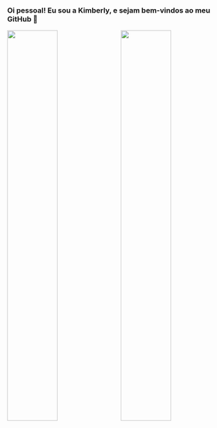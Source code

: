 ### Oi pessoal! Eu sou a Kimberly, e sejam bem-vindos ao meu GitHub 👋

<img width="48%" align=left src="https://github-readme-stats.vercel.app/api?username=KimberlyFigueira&show_icons=true&theme=radical">
<img width="48%" align=right src="https://github-readme-stats.vercel.app/api/top-langs/?username=KimberlyFigueira&hide_progress=true&theme=radical">
